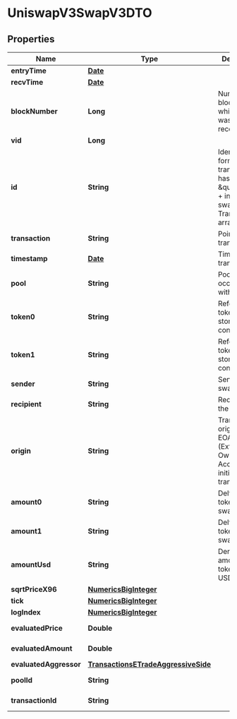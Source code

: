 

# UniswapV3SwapV3DTO

## Properties

Name | Type | Description | Notes
------------ | ------------- | ------------- | -------------
**entryTime** | [**Date**](Date.md) |  |  [optional]
**recvTime** | [**Date**](Date.md) |  |  [optional]
**blockNumber** | **Long** | Number of block in which entity was recorded. |  [optional]
**vid** | **Long** |  |  [optional]
**id** | **String** | Identifier, format: transaction hash + \&quot;#\&quot; + index in swaps Transaction array. |  [optional]
**transaction** | **String** | Pointer to transaction. |  [optional]
**timestamp** | [**Date**](Date.md) | Timestamp of transaction. |  [optional]
**pool** | **String** | Pool swap occured within. |  [optional]
**token0** | **String** | Reference to token0 as stored in pair contract. |  [optional]
**token1** | **String** | Reference to token1 as stored in pair contract. |  [optional]
**sender** | **String** | Sender of the swap. |  [optional]
**recipient** | **String** | Recipient of the swap. |  [optional]
**origin** | **String** | Transaction origin: the EOA (Externally Owned Account) that initiated the transaction |  [optional]
**amount0** | **String** | Delta of token0 swapped. |  [optional]
**amount1** | **String** | Delta of token1 swapped. |  [optional]
**amountUsd** | **String** | Derived amount of tokens sold in USD. |  [optional]
**sqrtPriceX96** | [**NumericsBigInteger**](NumericsBigInteger.md) |  |  [optional]
**tick** | [**NumericsBigInteger**](NumericsBigInteger.md) |  |  [optional]
**logIndex** | [**NumericsBigInteger**](NumericsBigInteger.md) |  |  [optional]
**evaluatedPrice** | **Double** |  |  [optional] [readonly]
**evaluatedAmount** | **Double** |  |  [optional] [readonly]
**evaluatedAggressor** | [**TransactionsETradeAggressiveSide**](TransactionsETradeAggressiveSide.md) |  |  [optional]
**poolId** | **String** |  |  [optional] [readonly]
**transactionId** | **String** |  |  [optional] [readonly]





